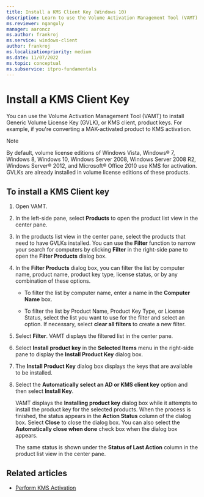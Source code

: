 ```yaml
---
title: Install a KMS Client Key (Windows 10)
description: Learn to use the Volume Activation Management Tool (VAMT) to install Generic Volume License Key (GVLK), or KMS client, product keys.
ms.reviewer: nganguly
manager: aaroncz
ms.author: frankroj
ms.service: windows-client
author: frankroj
ms.localizationpriority: medium
ms.date: 11/07/2022
ms.topic: conceptual
ms.subservice: itpro-fundamentals
---
```


# Install a KMS Client Key

You can use the Volume Activation Management Tool (VAMT) to install Generic Volume License Key (GVLK), or KMS client, product keys. For example, if you're converting a MAK-activated product to KMS activation.

> [!NOTE]
> By default, volume license editions of Windows Vista, Windows® 7, Windows 8, Windows 10, Windows Server 2008, Windows Server 2008 R2, Windows Server® 2012, and Microsoft® Office 2010 use KMS for activation. GVLKs are already installed in volume license editions of these products.

## To install a KMS Client key

1. Open VAMT.

2. In the left-side pane, select **Products** to open the product list view in the center pane.

3. In the products list view in the center pane, select the products that need to have GVLKs installed. You can use the **Filter** function to narrow your search for computers by clicking **Filter** in the right-side pane to open the **Filter Products** dialog box.

4. In the **Filter Products** dialog box, you can filter the list by computer name, product name, product key type, license status, or by any combination of these options.

    - To filter the list by computer name, enter a name in the **Computer Name** box.

    - To filter the list by Product Name, Product Key Type, or License Status, select the list you want to use for the filter and select an option. If necessary, select **clear all filters** to create a new filter.

5. Select **Filter**. VAMT displays the filtered list in the center pane.

6. Select **Install product key** in the **Selected Items** menu in the right-side pane to display the **Install Product Key** dialog box.

7. The **Install Product Key** dialog box displays the keys that are available to be installed.

8. Select the **Automatically select an AD or KMS client key** option and then select **Install Key**.

    VAMT displays the **Installing product key** dialog box while it attempts to install the product key for the selected products. When the process is finished, the status appears in the **Action Status** column of the dialog box. Select **Close** to close the dialog box. You can also select the **Automatically close when done** check box when the dialog box appears.

    The same status is shown under the **Status of Last Action** column in the product list view in the center pane.

## Related articles

- [Perform KMS Activation](kms-activation-vamt.md)
